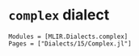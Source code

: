 # `complex` dialect

```@autodocs
Modules = [MLIR.Dialects.complex]
Pages = ["Dialects/15/Complex.jl"]
```
